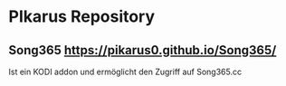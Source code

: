 # PIkarus Repository
## Song365 https://pikarus0.github.io/Song365/
Ist ein KODI addon und ermöglicht den Zugriff auf Song365.cc

